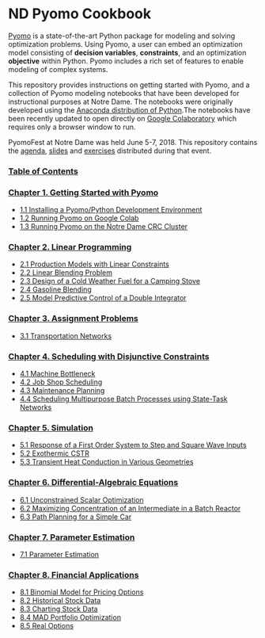
# ND Pyomo Cookbook

[Pyomo](http://www.pyomo.org/) is a state-of-the-art Python package for modeling and solving optimization problems. 
Using Pyomo, a user can embed an optimization model consisting of **decision variables**, **constraints**, and 
an optimization **objective** within Python. Pyomo includes a rich set of features to enable modeling of complex systems.

This repository provides instructions on getting started with Pyomo, and a collection of Pyomo modeling notebooks that 
have been developed for instructional purposes at Notre Dame. The notebooks were originally developed using the 
[Anaconda distribution of Python](https://www.anaconda.com/download/).The notebooks have been recently updated to open 
directly on [Google Colaboratory](https://colab.research.google.com/) which requires only a browser window to run.

PyomoFest at Notre Dame was held June 5-7, 2018. This repository contains the [agenda](PyomoFest.md), 
[slides](https://github.com/jckantor/ND-Pyomo-Cookbook/tree/master/PyomoFest/slides) and
[exercises](https://github.com/jckantor/ND-Pyomo-Cookbook/tree/master/PyomoFest/exercises_wo_soln/exercises)
distributed during that event.
### [Table of Contents](http://nbviewer.jupyter.org/github/jckantor/ND-Pyomo-Cookbook/blob/master/notebooks/toc.ipynb?flush=true)
### [Chapter 1. Getting Started with Pyomo](http://nbviewer.jupyter.org/github/jckantor/ND-Pyomo-Cookbook/blob/master/notebooks/01.00-Getting-Started-with-Pyomo.ipynb)
- [1.1 Installing a Pyomo/Python Development Environment](http://nbviewer.jupyter.org/github/jckantor/ND-Pyomo-Cookbook/blob/master/notebooks/01.01-Installing-Pyomo.ipynb)
- [1.2 Running Pyomo on Google Colab](http://nbviewer.jupyter.org/github/jckantor/ND-Pyomo-Cookbook/blob/master/notebooks/01.02-Running-Pyomo-on-Google-Colab.ipynb)
- [1.3 Running Pyomo on the Notre Dame CRC Cluster](http://nbviewer.jupyter.org/github/jckantor/ND-Pyomo-Cookbook/blob/master/notebooks/01.03-Running-Pyomo-on-the-Notre-Dame-CRC-Cluster.ipynb)

### [Chapter 2. Linear Programming](http://nbviewer.jupyter.org/github/jckantor/ND-Pyomo-Cookbook/blob/master/notebooks/02.00-Linear-Programming.ipynb)
- [2.1 Production Models with Linear Constraints](http://nbviewer.jupyter.org/github/jckantor/ND-Pyomo-Cookbook/blob/master/notebooks/02.01-Production-Models-with-Linear-Constraints.ipynb)
- [2.2 Linear Blending Problem](http://nbviewer.jupyter.org/github/jckantor/ND-Pyomo-Cookbook/blob/master/notebooks/02.02-Linear-Blending-Problem.ipynb)
- [2.3 Design of a Cold Weather Fuel for a Camping Stove](http://nbviewer.jupyter.org/github/jckantor/ND-Pyomo-Cookbook/blob/master/notebooks/02.03-Mixture-Design-Cold-Weather-Fuel.ipynb)
- [2.4 Gasoline Blending](http://nbviewer.jupyter.org/github/jckantor/ND-Pyomo-Cookbook/blob/master/notebooks/02.04-Gasoline-Blending.ipynb)
- [2.5 Model Predictive Control of a Double Integrator](http://nbviewer.jupyter.org/github/jckantor/ND-Pyomo-Cookbook/blob/master/notebooks/02.05-Model-Predictive-Control-of-a-Double-Integrator.ipynb)

### [Chapter 3. Assignment Problems](http://nbviewer.jupyter.org/github/jckantor/ND-Pyomo-Cookbook/blob/master/notebooks/03.00-Assignment-Problems.ipynb)
- [3.1 Transportation Networks](http://nbviewer.jupyter.org/github/jckantor/ND-Pyomo-Cookbook/blob/master/notebooks/03.01-Transportation-Networks.ipynb)

### [Chapter 4. Scheduling with Disjunctive Constraints](http://nbviewer.jupyter.org/github/jckantor/ND-Pyomo-Cookbook/blob/master/notebooks/04.00-Scheduling-with-Disjunctive-Constraints.ipynb)
- [4.1 Machine Bottleneck](http://nbviewer.jupyter.org/github/jckantor/ND-Pyomo-Cookbook/blob/master/notebooks/04.01-Machine-Bottleneck.ipynb)
- [4.2 Job Shop Scheduling](http://nbviewer.jupyter.org/github/jckantor/ND-Pyomo-Cookbook/blob/master/notebooks/04.02-Job-Shop-Scheduling.ipynb)
- [4.3 Maintenance Planning](http://nbviewer.jupyter.org/github/jckantor/ND-Pyomo-Cookbook/blob/master/notebooks/04.03-Maintenance-Planning.ipynb)
- [4.4 Scheduling Multipurpose Batch Processes using State-Task Networks](http://nbviewer.jupyter.org/github/jckantor/ND-Pyomo-Cookbook/blob/master/notebooks/04.04-Scheduling-Multipurpose-Batch-Processes-using-State-Task_Networks.ipynb)

### [Chapter 5. Simulation](http://nbviewer.jupyter.org/github/jckantor/ND-Pyomo-Cookbook/blob/master/notebooks/05.00-Simulation.ipynb)
- [5.1 Response of a First Order System to Step and Square Wave Inputs](http://nbviewer.jupyter.org/github/jckantor/ND-Pyomo-Cookbook/blob/master/notebooks/05.01-Response-of-a-First-Order-System-to-Step-and-Square-Wave-Inputs.ipynb)
- [5.2 Exothermic CSTR](http://nbviewer.jupyter.org/github/jckantor/ND-Pyomo-Cookbook/blob/master/notebooks/05.02-Exothermic-CSTR.ipynb)
- [5.3 Transient Heat Conduction in Various Geometries](http://nbviewer.jupyter.org/github/jckantor/ND-Pyomo-Cookbook/blob/master/notebooks/05.03-Heat_Conduction_in_Various_Geometries.ipynb)

### [Chapter 6. Differential-Algebraic Equations](http://nbviewer.jupyter.org/github/jckantor/ND-Pyomo-Cookbook/blob/master/notebooks/06.00-Differential-Algebraic-Equations.ipynb)
- [6.1 Unconstrained Scalar Optimization](http://nbviewer.jupyter.org/github/jckantor/ND-Pyomo-Cookbook/blob/master/notebooks/06.01-Unconstrained-Scalar-Optimization.ipynb)
- [6.2 Maximizing Concentration of an Intermediate in a Batch Reactor](http://nbviewer.jupyter.org/github/jckantor/ND-Pyomo-Cookbook/blob/master/notebooks/06.02-Maximizing-Concentration-of-an-Intermediate-in-a-Batch-Reactor.ipynb)
- [6.3 Path Planning for a Simple Car](http://nbviewer.jupyter.org/github/jckantor/ND-Pyomo-Cookbook/blob/master/notebooks/06.03-Path-Planning-for-a-Simple-Car.ipynb)

### [Chapter 7. Parameter Estimation](http://nbviewer.jupyter.org/github/jckantor/ND-Pyomo-Cookbook/blob/master/notebooks/07.00-Parameter-Estimation.ipynb)
- [7.1 Parameter Estimation](http://nbviewer.jupyter.org/github/jckantor/ND-Pyomo-Cookbook/blob/master/notebooks/07.01-Parameter-Estimation-Catalytic-Reactor.ipynb)

### [Chapter 8. Financial Applications](http://nbviewer.jupyter.org/github/jckantor/ND-Pyomo-Cookbook/blob/master/notebooks/08.00-Financial-Applications.ipynb)
- [8.1 Binomial Model for Pricing Options](http://nbviewer.jupyter.org/github/jckantor/ND-Pyomo-Cookbook/blob/master/notebooks/08.01-Binomial-Model-for-Pricing-Options.ipynb)
- [8.2 Historical Stock Data](http://nbviewer.jupyter.org/github/jckantor/ND-Pyomo-Cookbook/blob/master/notebooks/08.02-Historical-Stock_-ata.ipynb)
- [8.3 Charting Stock Data](http://nbviewer.jupyter.org/github/jckantor/ND-Pyomo-Cookbook/blob/master/notebooks/08.03-Charting-Stock-Data.ipynb)
- [8.4 MAD Portfolio Optimization](http://nbviewer.jupyter.org/github/jckantor/ND-Pyomo-Cookbook/blob/master/notebooks/08.04-MAD-Portfolio-Optimization.ipynb)
- [8.5 Real Options](http://nbviewer.jupyter.org/github/jckantor/ND-Pyomo-Cookbook/blob/master/notebooks/08.05-Real-Options.ipynb)

